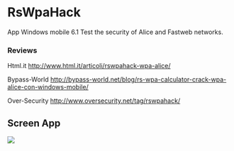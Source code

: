 # RsWpaHack
App Windows mobile 6.1 Test the security of Alice and Fastweb networks.

### Reviews

Html.it
http://www.html.it/articoli/rswpahack-wpa-alice/

Bypass-World
http://bypass-world.net/blog/rs-wpa-calculator-crack-wpa-alice-con-windows-mobile/

Over-Security
http://www.oversecurity.net/tag/rswpahack/


## Screen App

<a href="https://rs9000.github.io/RS_Wpa_Hack_min.png"><img src="https://rs9000.github.io/RS_Wpa_Hack_min.png" align="left"></a>

